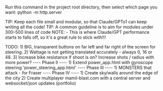 
Run this command in the project root directory, then select which page you want:
	python -m http.server

TIP: Keep each file small and modular, so that Claude/GPTo1 can keep writing all the code!
TIP: A common guideline is to aim for modules under 300–500 lines of code
	NOTE: - This is where Claude/GPT performance starts to falls off, so it's a great rule to stick with!!!


TODO:
	1) BIG, transparent buttons on far left and far right of the screen for steering.
	2) Wattage is not getting translated accurately - always 0, 16 or 48.
	3) Increase bike resistance if shoot is on? Increase shots / radius with more power?
	---- Phase II  ----
	1) Extend power_app.html with gyroscope steering 'power_steering_app.html'
	---- Phase III ----
	1) MONSTERS that attack - for Fraser
	---- Phase IV  ----
	1) Create sky/walls around the edge of the city
	2) Create multiplayer mamil-blast.com with a central server and websocket/json updates (portfolio)

